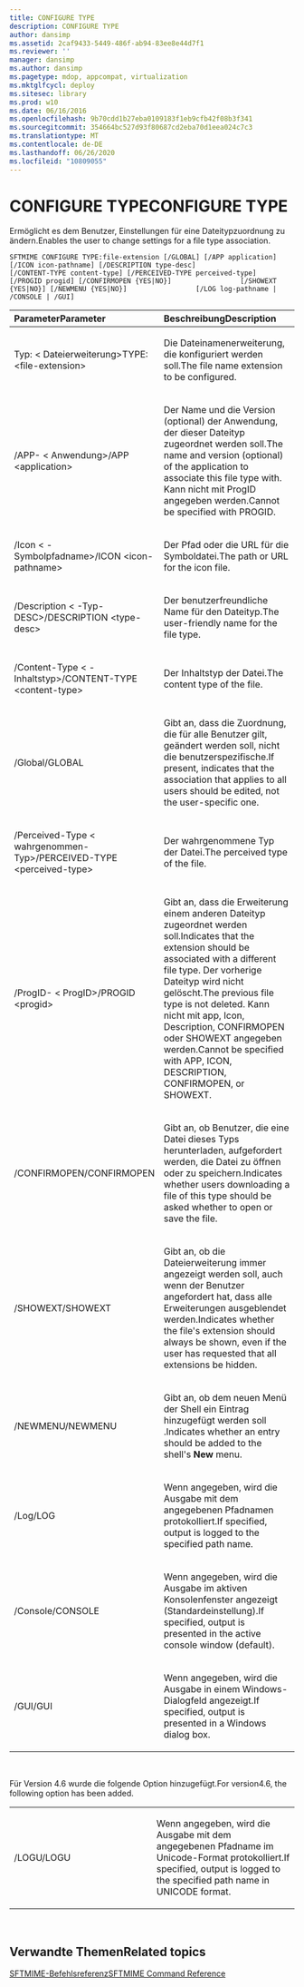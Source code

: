 ```yaml
---
title: CONFIGURE TYPE
description: CONFIGURE TYPE
author: dansimp
ms.assetid: 2caf9433-5449-486f-ab94-83ee8e44d7f1
ms.reviewer: ''
manager: dansimp
ms.author: dansimp
ms.pagetype: mdop, appcompat, virtualization
ms.mktglfcycl: deploy
ms.sitesec: library
ms.prod: w10
ms.date: 06/16/2016
ms.openlocfilehash: 9b70cdd1b27eba0109183f1eb9cfb42f08b3f341
ms.sourcegitcommit: 354664bc527d93f80687cd2eba70d1eea024c7c3
ms.translationtype: MT
ms.contentlocale: de-DE
ms.lasthandoff: 06/26/2020
ms.locfileid: "10809055"
---
```

# <span data-ttu-id="60de0-103">CONFIGURE TYPE</span><span class="sxs-lookup"><span data-stu-id="60de0-103">CONFIGURE TYPE</span></span>


<span data-ttu-id="60de0-104">Ermöglicht es dem Benutzer, Einstellungen für eine Dateitypzuordnung zu ändern.</span><span class="sxs-lookup"><span data-stu-id="60de0-104">Enables the user to change settings for a file type association.</span></span>

`SFTMIME CONFIGURE TYPE:file-extension [/GLOBAL] [/APP application]                 [/ICON icon-pathname] [/DESCRIPTION type-desc]                 [/CONTENT-TYPE content-type] [/PERCEIVED-TYPE perceived-type]                 [/PROGID progid] [/CONFIRMOPEN {YES|NO}]                 [/SHOWEXT {YES|NO}] [/NEWMENU {YES|NO}]                 [/LOG log-pathname | /CONSOLE | /GUI]`

<table>
<colgroup>
<col width="50%" />
<col width="50%" />
</colgroup>
<thead>
<tr class="header">
<th align="left"><span data-ttu-id="60de0-105">Parameter</span><span class="sxs-lookup"><span data-stu-id="60de0-105">Parameter</span></span></th>
<th align="left"><span data-ttu-id="60de0-106">Beschreibung</span><span class="sxs-lookup"><span data-stu-id="60de0-106">Description</span></span></th>
</tr>
</thead>
<tbody>
<tr class="odd">
<td align="left"><p><span data-ttu-id="60de0-107">Typ: &lt; Dateierweiterung&gt;</span><span class="sxs-lookup"><span data-stu-id="60de0-107">TYPE:&lt;file-extension&gt;</span></span></p></td>
<td align="left"><p><span data-ttu-id="60de0-108">Die Dateinamenerweiterung, die konfiguriert werden soll.</span><span class="sxs-lookup"><span data-stu-id="60de0-108">The file name extension to be configured.</span></span></p></td>
</tr>
<tr class="even">
<td align="left"><p><span data-ttu-id="60de0-109">/APP- &lt; Anwendung&gt;</span><span class="sxs-lookup"><span data-stu-id="60de0-109">/APP &lt;application&gt;</span></span></p></td>
<td align="left"><p><span data-ttu-id="60de0-110">Der Name und die Version (optional) der Anwendung, der dieser Dateityp zugeordnet werden soll.</span><span class="sxs-lookup"><span data-stu-id="60de0-110">The name and version (optional) of the application to associate this file type with.</span></span> <span data-ttu-id="60de0-111">Kann nicht mit ProgID angegeben werden.</span><span class="sxs-lookup"><span data-stu-id="60de0-111">Cannot be specified with PROGID.</span></span></p></td>
</tr>
<tr class="odd">
<td align="left"><p><span data-ttu-id="60de0-112">/Icon &lt; -Symbolpfadname&gt;</span><span class="sxs-lookup"><span data-stu-id="60de0-112">/ICON &lt;icon-pathname&gt;</span></span></p></td>
<td align="left"><p><span data-ttu-id="60de0-113">Der Pfad oder die URL für die Symboldatei.</span><span class="sxs-lookup"><span data-stu-id="60de0-113">The path or URL for the icon file.</span></span></p></td>
</tr>
<tr class="even">
<td align="left"><p><span data-ttu-id="60de0-114">/Description &lt; -Typ-DESC&gt;</span><span class="sxs-lookup"><span data-stu-id="60de0-114">/DESCRIPTION &lt;type-desc&gt;</span></span></p></td>
<td align="left"><p><span data-ttu-id="60de0-115">Der benutzerfreundliche Name für den Dateityp.</span><span class="sxs-lookup"><span data-stu-id="60de0-115">The user-friendly name for the file type.</span></span></p></td>
</tr>
<tr class="odd">
<td align="left"><p><span data-ttu-id="60de0-116">/Content-Type &lt; -Inhaltstyp&gt;</span><span class="sxs-lookup"><span data-stu-id="60de0-116">/CONTENT-TYPE &lt;content-type&gt;</span></span></p></td>
<td align="left"><p><span data-ttu-id="60de0-117">Der Inhaltstyp der Datei.</span><span class="sxs-lookup"><span data-stu-id="60de0-117">The content type of the file.</span></span></p></td>
</tr>
<tr class="even">
<td align="left"><p><span data-ttu-id="60de0-118">/Global</span><span class="sxs-lookup"><span data-stu-id="60de0-118">/GLOBAL</span></span></p></td>
<td align="left"><p><span data-ttu-id="60de0-119">Gibt an, dass die Zuordnung, die für alle Benutzer gilt, geändert werden soll, nicht die benutzerspezifische.</span><span class="sxs-lookup"><span data-stu-id="60de0-119">If present, indicates that the association that applies to all users should be edited, not the user-specific one.</span></span></p></td>
</tr>
<tr class="odd">
<td align="left"><p><span data-ttu-id="60de0-120">/Perceived-Type &lt; wahrgenommen-Typ&gt;</span><span class="sxs-lookup"><span data-stu-id="60de0-120">/PERCEIVED-TYPE &lt;perceived-type&gt;</span></span></p></td>
<td align="left"><p><span data-ttu-id="60de0-121">Der wahrgenommene Typ der Datei.</span><span class="sxs-lookup"><span data-stu-id="60de0-121">The perceived type of the file.</span></span></p></td>
</tr>
<tr class="even">
<td align="left"><p><span data-ttu-id="60de0-122">/ProgID- &lt; ProgID&gt;</span><span class="sxs-lookup"><span data-stu-id="60de0-122">/PROGID &lt;progid&gt;</span></span></p></td>
<td align="left"><p><span data-ttu-id="60de0-123">Gibt an, dass die Erweiterung einem anderen Dateityp zugeordnet werden soll.</span><span class="sxs-lookup"><span data-stu-id="60de0-123">Indicates that the extension should be associated with a different file type.</span></span> <span data-ttu-id="60de0-124">Der vorherige Dateityp wird nicht gelöscht.</span><span class="sxs-lookup"><span data-stu-id="60de0-124">The previous file type is not deleted.</span></span> <span data-ttu-id="60de0-125">Kann nicht mit app, Icon, Description, CONFIRMOPEN oder SHOWEXT angegeben werden.</span><span class="sxs-lookup"><span data-stu-id="60de0-125">Cannot be specified with APP, ICON, DESCRIPTION, CONFIRMOPEN, or SHOWEXT.</span></span></p></td>
</tr>
<tr class="odd">
<td align="left"><p><span data-ttu-id="60de0-126">/CONFIRMOPEN</span><span class="sxs-lookup"><span data-stu-id="60de0-126">/CONFIRMOPEN</span></span></p></td>
<td align="left"><p><span data-ttu-id="60de0-127">Gibt an, ob Benutzer, die eine Datei dieses Typs herunterladen, aufgefordert werden, die Datei zu öffnen oder zu speichern.</span><span class="sxs-lookup"><span data-stu-id="60de0-127">Indicates whether users downloading a file of this type should be asked whether to open or save the file.</span></span></p></td>
</tr>
<tr class="even">
<td align="left"><p><span data-ttu-id="60de0-128">/SHOWEXT</span><span class="sxs-lookup"><span data-stu-id="60de0-128">/SHOWEXT</span></span></p></td>
<td align="left"><p><span data-ttu-id="60de0-129">Gibt an, ob die Dateierweiterung immer angezeigt werden soll, auch wenn der Benutzer angefordert hat, dass alle Erweiterungen ausgeblendet werden.</span><span class="sxs-lookup"><span data-stu-id="60de0-129">Indicates whether the file's extension should always be shown, even if the user has requested that all extensions be hidden.</span></span></p></td>
</tr>
<tr class="odd">
<td align="left"><p><span data-ttu-id="60de0-130">/NEWMENU</span><span class="sxs-lookup"><span data-stu-id="60de0-130">/NEWMENU</span></span></p></td>
<td align="left"><p><span data-ttu-id="60de0-131">Gibt an, ob dem neuen Menü der Shell ein Eintrag hinzugefügt werden soll <strong> </strong> .</span><span class="sxs-lookup"><span data-stu-id="60de0-131">Indicates whether an entry should be added to the shell's <strong>New</strong> menu.</span></span></p></td>
</tr>
<tr class="even">
<td align="left"><p><span data-ttu-id="60de0-132">/Log</span><span class="sxs-lookup"><span data-stu-id="60de0-132">/LOG</span></span></p></td>
<td align="left"><p><span data-ttu-id="60de0-133">Wenn angegeben, wird die Ausgabe mit dem angegebenen Pfadnamen protokolliert.</span><span class="sxs-lookup"><span data-stu-id="60de0-133">If specified, output is logged to the specified path name.</span></span></p></td>
</tr>
<tr class="odd">
<td align="left"><p><span data-ttu-id="60de0-134">/Console</span><span class="sxs-lookup"><span data-stu-id="60de0-134">/CONSOLE</span></span></p></td>
<td align="left"><p><span data-ttu-id="60de0-135">Wenn angegeben, wird die Ausgabe im aktiven Konsolenfenster angezeigt (Standardeinstellung).</span><span class="sxs-lookup"><span data-stu-id="60de0-135">If specified, output is presented in the active console window (default).</span></span></p></td>
</tr>
<tr class="even">
<td align="left"><p><span data-ttu-id="60de0-136">/GUI</span><span class="sxs-lookup"><span data-stu-id="60de0-136">/GUI</span></span></p></td>
<td align="left"><p><span data-ttu-id="60de0-137">Wenn angegeben, wird die Ausgabe in einem Windows-Dialogfeld angezeigt.</span><span class="sxs-lookup"><span data-stu-id="60de0-137">If specified, output is presented in a Windows dialog box.</span></span></p></td>
</tr>
</tbody>
</table>

 

<span data-ttu-id="60de0-138">Für Version 4.6 wurde die folgende Option hinzugefügt.</span><span class="sxs-lookup"><span data-stu-id="60de0-138">For version4.6, the following option has been added.</span></span>

<table>
<colgroup>
<col width="50%" />
<col width="50%" />
</colgroup>
<tbody>
<tr class="odd">
<td align="left"><p><span data-ttu-id="60de0-139">/LOGU</span><span class="sxs-lookup"><span data-stu-id="60de0-139">/LOGU</span></span></p></td>
<td align="left"><p><span data-ttu-id="60de0-140">Wenn angegeben, wird die Ausgabe mit dem angegebenen Pfadname im Unicode-Format protokolliert.</span><span class="sxs-lookup"><span data-stu-id="60de0-140">If specified, output is logged to the specified path name in UNICODE format.</span></span></p></td>
</tr>
</tbody>
</table>

 

## <span data-ttu-id="60de0-141">Verwandte Themen</span><span class="sxs-lookup"><span data-stu-id="60de0-141">Related topics</span></span>


[<span data-ttu-id="60de0-142">SFTMIME-Befehlsreferenz</span><span class="sxs-lookup"><span data-stu-id="60de0-142">SFTMIME Command Reference</span></span>](sftmime--command-reference.md)

 

 





